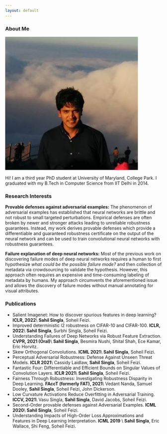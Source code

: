 ```yaml
---
layout: default
---
```



### About Me

<img class="profile-picture" src="profile.jpg">

Hi! I am a third year PhD student at University of Maryland, College Park. I graduated with my B.Tech in Computer Science from IIT Delhi in 2014. 

### Research Interests

**Provable defenses against adversarial examples:** The phenomenon of adversarial examples has established that neural networks are brittle and not robust to small targeted perturbations. Empirical defenses are often broken by newer and stronger attacks leading to unreliable robustness guarantees. Instead, my work derives provable defenses which provide a differentiable and guaranteed robustness certificate on the output of the neural network and can be used to train convolutional neural networks with robustness guarantees.

**Failure explanation of deep neural networks:** Most of the previous work on discovering failure modes of deep neural networks requires a human to first hypothesize *what could be the possible failure mode?* and then collection of metadata via crowdsourcing to validate the hypothesis. However, this approach often requires an expensive and time-consuming labeling of metadata by humans. My approach circumvents the aforementioned issue and allows the discovery of failure modes without manual annotating for visual attributes.


### Publications

* Salient Imagenet: How to discover spurious features in deep learning? **ICLR, 2022**\\
**Sahil Singla**, Soheil Feizi.
* Improved deterministic l2 robustness on CIFAR-10 and CIFAR-100. **ICLR, 2022**\\
**Sahil Singla**, Surbhi Singla, Soheil Feizi. 
* Understanding Failures of Deep Networks via Robust Feature Extraction. **CVPR, 2021 (Oral)**\\
**Sahil Singla**, Besmira Nushi, Shital Shah, Ece Kamar, Eric Horvitz.
* Skew Orthogonal Convolutions. **ICML 2021**\\
**Sahil Singla**, Soheil Feizi. 
* Perceptual Adversarial Robustness: Defense Against Unseen Threat Models. **ICLR 2021**\\
Cassidy Laidlaw, **Sahil Singla**, Soheil Feizi. 
* Fantastic Four: Differentiable and Efficient Bounds on Singular Values of Convolution Layers. **ICLR 2021**\\
**Sahil Singla**, Soheil Feizi. 
* Fairness Through Robustness: Investigating Robustness Disparity in Deep Learning. **FAccT (formerly FAT), 2021**\\
Vedant Nanda, Samuel Dooley, **Sahil Singla**, Soheil Feizi, John Dickerson.
* Low Curvature Activations Reduce Overfitting in Adversarial Training. **ICCV, 2021**\\
Vasu Singla, **Sahil Singla**, David Jacobs, Soheil Feizi.
* Second-Order provable defenses against Adversarial Examples. **ICML 2020**\\
**Sahil Singla**, Soheil Feizi. 
* Understanding Impacts of High-Order Loss Approximations and Features in Deep Learning Interpretation. **ICML 2019** \\
**Sahil Singla**, Eric Wallace, Shi Feng, Soheil Feizi.
